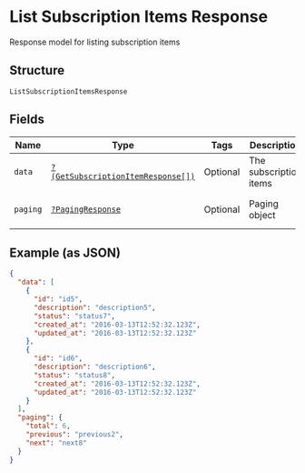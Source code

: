 
# List Subscription Items Response

Response model for listing subscription items

## Structure

`ListSubscriptionItemsResponse`

## Fields

| Name | Type | Tags | Description | Getter | Setter |
|  --- | --- | --- | --- | --- | --- |
| `data` | [`?(GetSubscriptionItemResponse[])`](../../doc/models/get-subscription-item-response.md) | Optional | The subscription items | getData(): ?array | setData(?array data): void |
| `paging` | [`?PagingResponse`](../../doc/models/paging-response.md) | Optional | Paging object | getPaging(): ?PagingResponse | setPaging(?PagingResponse paging): void |

## Example (as JSON)

```json
{
  "data": [
    {
      "id": "id5",
      "description": "description5",
      "status": "status7",
      "created_at": "2016-03-13T12:52:32.123Z",
      "updated_at": "2016-03-13T12:52:32.123Z"
    },
    {
      "id": "id6",
      "description": "description6",
      "status": "status8",
      "created_at": "2016-03-13T12:52:32.123Z",
      "updated_at": "2016-03-13T12:52:32.123Z"
    }
  ],
  "paging": {
    "total": 6,
    "previous": "previous2",
    "next": "next8"
  }
}
```

